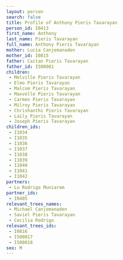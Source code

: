 ```yaml
---
layout: person
search: false
title: Profile of Anthony Pieris Tavarayan
person_id: I0413
first_name: Anthony
last_name: Pieris Tavarayan
full_name: Anthony Pieris Tavarayan
mother: Lucia Canjemanaden
mother_id: I0815
father: Caitan Pieris Tavarayan
father_id: I500081
children:
 - Melville Pieris Tavarayan
 - Elmo Pieris Tavarayan
 - Malcom Pieris Tavarayan
 - Maxvelle Pieris Tavarayan
 - Carmen Pieris Tavarayan
 - Milroy Pieris Tavarayan
 - Chrishanthi Pieris Tavarayan
 - Laily Pieris Tavarayan
 - Joseph Pieris Tavarayan
children_ids:
 - I1034
 - I1035
 - I1036
 - I1037
 - I1038
 - I1039
 - I1040
 - I1041
 - I1042
partners:
 - Lu Rodrigo Muniarem
partner_ids:
 - I0405
relevant_trees_names:
 - Michael Canjemanaden
 - Saviel Pieris Tavarayan
 - Cecilia Rodrigo
relevant_trees_ids:
 - I0816
 - I500017
 - I500018
sex: M
---
```


